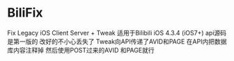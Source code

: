 # BiliFix
Fix Legacy iOS Client Server + Tweak
适用于Bilibili iOS 4.3.4 (iOS7+)
api源码是第一版的 改好的不小心丢失了
Tweak向API传递了AVID和PAGE 在API内把数据库内容注释掉 然后使用POST过来的AVID 和PAGE就行
